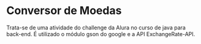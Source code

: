 # Conversor de Moedas
Trata-se de uma atividade do challenge da Alura no curso de java para back-end. É utilizado o módulo gson do google e a API ExchangeRate-API.
